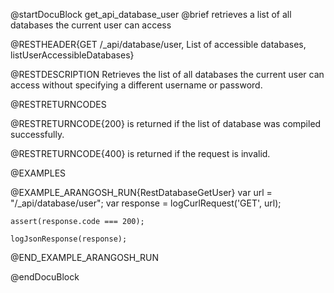 
@startDocuBlock get_api_database_user
@brief retrieves a list of all databases the current user can access

@RESTHEADER{GET /_api/database/user, List of accessible databases, listUserAccessibleDatabases}

@RESTDESCRIPTION
Retrieves the list of all databases the current user can access without
specifying a different username or password.

@RESTRETURNCODES

@RESTRETURNCODE{200}
is returned if the list of database was compiled successfully.

@RESTRETURNCODE{400}
is returned if the request is invalid.

@EXAMPLES

@EXAMPLE_ARANGOSH_RUN{RestDatabaseGetUser}
    var url = "/_api/database/user";
    var response = logCurlRequest('GET', url);

    assert(response.code === 200);

    logJsonResponse(response);
@END_EXAMPLE_ARANGOSH_RUN

@endDocuBlock
